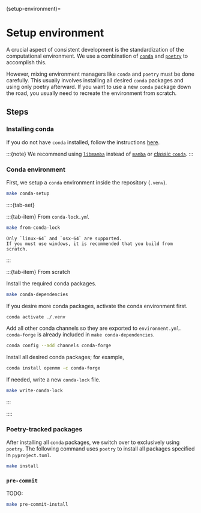 (setup-environment)=
# Setup environment

A crucial aspect of consistent development is the standardization of the computational environment.
We use a combination of [`conda`](https://conda.io/) and [`poetry`](https://python-poetry.org/) to accomplish this.

However, mixing environment managers like `conda` and `poetry` must be done carefully.
This usually involves installing all desired `conda` packages and using only poetry afterward.
If you want to use a new `conda` package down the road, you usually need to recreate the environment from scratch.

## Steps

### Installing conda

If you do not have `conda` installed, follow the instructions [here](https://docs.conda.io/projects/miniconda/en/latest/#quick-command-line-install).

:::{note}
We recommend using [`libmamba`](https://conda.github.io/conda-libmamba-solver/getting-started/) instead of [`mamba`](https://mamba.readthedocs.io/en/latest/) or [classic `conda`](https://conda.github.io/conda-libmamba-solver/libmamba-vs-classic/).
:::

### Conda environment

First, we setup a `conda` environment inside the repository (`.venv`).

```bash
make conda-setup
```

::::{tab-set}

:::{tab-item} From `conda-lock.yml`

```bash
make from-conda-lock
```

```{warning}
Only `linux-64` and `osx-64` are supported.
If you must use windows, it is recommended that you build from scratch.
```

:::

:::{tab-item} From scratch

Install the required conda packages.

```bash
make conda-dependencies
```

If you desire more conda packages, activate the conda environment first.

```bash
conda activate ./.venv
```

Add all other conda channels so they are exported to `environment.yml`.
`conda-forge` is already included in `make conda-dependencies`.

```bash
conda config --add channels conda-forge
```

Install all desired conda packages; for example,

```bash
conda install openmm -c conda-forge
```

If needed, write a new `conda-lock` file.

```bash
make write-conda-lock
```

:::

::::

<!-- conda list -e -p .venv/ | sed '1,3d ; s/=[a-z][A-Za-z0-9].*$//g ; s/^_[A-Za-z0-9].*$//g ; s/=/==/g' -->

### Poetry-tracked packages

After installing all `conda` packages, we switch over to exclusively using `poetry`.
The following command uses `poetry` to install all packages specified in `pyproject.toml`.

```bash
make install
```

### `pre-commit`

TODO:

```bash
make pre-commit-install
```
